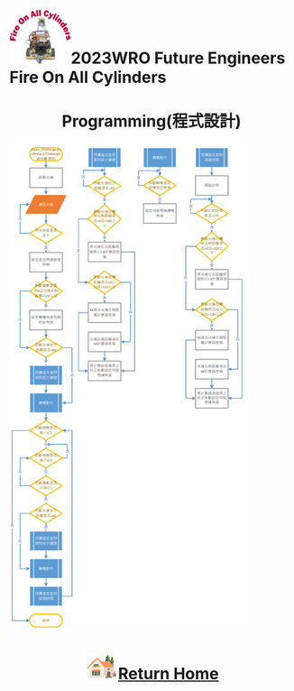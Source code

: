![LOGO](../../other/img/logo.png)2023WRO Future Engineers Fire On All Cylinders  
====
# <div align="center">Programming(程式設計)</div> 

![Open Challenge_flowchart](./img/Open%20Challenge_flowchart.png)

# <div align="center">![HOME](../../other/img/Home.png)[Return Home](../../)</div> 